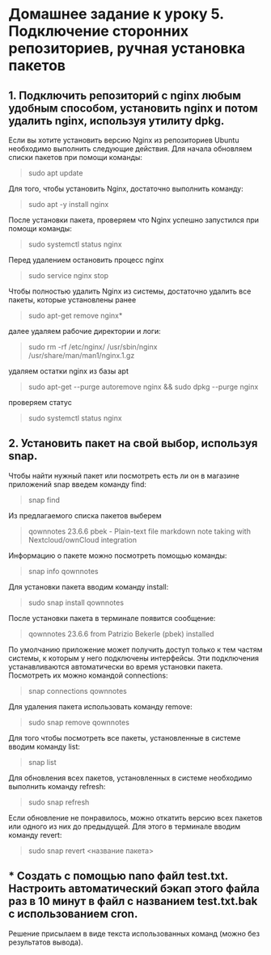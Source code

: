 # Домашнее задание к уроку 5. Подключение сторонних репозиториев, ручная установка пакетов
## 1. Подключить репозиторий с nginx любым удобным способом, установить nginx и потом удалить nginx, используя утилиту dpkg.

Если вы хотите установить версию Nginx из репозиториев Ubuntu необходимо выполнить следующие действия. Для начала обновляем списки пакетов при помощи команды:

>  sudo apt update

Для того, чтобы установить Nginx, достаточно выполнить команду:

> sudo apt -y install nginx

После установки пакета, проверяем что Nginx успешно запустился при помощи команды:

> sudo systemctl status nginx

Перед удалением остановить процесс nginx 

> sudo service nginx stop

Чтобы полностью удалить Nginx из системы, достаточно удалить все пакеты, которые установлены ранее

> sudo apt-get remove nginx*

далее удаляем рабочие директории и логи:

> sudo rm -rf /etc/nginx/ /usr/sbin/nginx /usr/share/man/man1/nginx.1.gz

удаляем остатки nginx из базы apt

> sudo apt-get --purge autoremove nginx && sudo dpkg --purge nginx

проверяем статус

> sudo systemctl status nginx

## 2. Установить пакет на свой выбор, используя snap.
Чтобы найти нужный пакет или посмотреть есть ли он в магазине приложений snap введем команду find:
> snap find 

Из предлагаемого списка пакетов выберем 
> qownnotes  23.6.6                            pbek            -        Plain-text file markdown note taking with Nextcloud/ownCloud integration

Информацию о пакете можно посмотреть помощью команды:
> snap info qownnotes

Для установки пакета вводим команду install:
> sudo snap install qownnotes

После установки пакета в терминале появится сообщение:
> qownnotes 23.6.6 from Patrizio Bekerle (pbek) installed

По умолчанию приложение может получить доступ только к тем частям системы, к которым у него подключены интерфейсы. Эти подключения устанавливаются автоматически во время установки пакета. Посмотреть их можно командой connections:
> snap connections qownnotes

Для удаления пакета использовать команду remove:
> sudo snap remove qownnotes

Для того чтобы посмотреть все пакеты, установленные в системе вводим команду list:
> snap list

Для обновления всех пакетов, установленных в системе необходимо выполнить команду refresh:

> sudo snap refresh

Если обновление не понравилось, можно откатить версию всех пакетов или одного из них до предыдущей. Для этого в терминале вводим команду revert:

> sudo snap revert <название пакета>

## * Создать с помощью nano файл test.txt. Настроить автоматический бэкап этого файла раз в 10 минут в файл с названием test.txt.bak с использованием cron.
Решение присылаем в виде текста использованных команд (можно без результатов вывода).